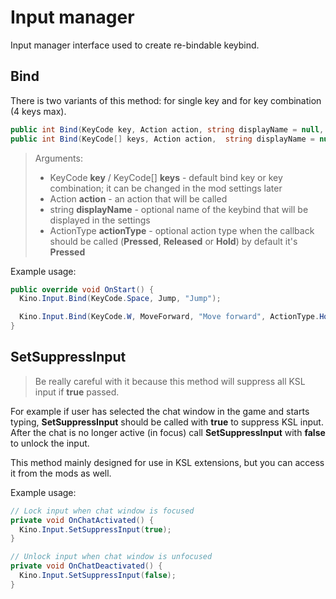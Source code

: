 ﻿# Input manager

Input manager interface used to create re-bindable keybind.

## Bind

There is two variants of this method: for single key and for key combination (4 keys max).

```c#
public int Bind(KeyCode key, Action action, string displayName = null, ActionType actionType = ActionType.Pressed);
public int Bind(KeyCode[] keys, Action action, 	string displayName = null, ActionType actionType = ActionType.Pressed);
```

> Arguments:
> * KeyCode **key** / KeyCode[] **keys** - default bind key or key combination; it can be changed in the mod settings later
> * Action **action** - an action that will be called
> * string **displayName** - optional name of the keybind that will be displayed in the settings
> * ActionType **actionType** - optional action type when the callback should be called (**Pressed**, **Released** or **Hold**) by default it's **Pressed**

Example usage:

```c#
public override void OnStart() {
  Kino.Input.Bind(KeyCode.Space, Jump, "Jump");

  Kino.Input.Bind(KeyCode.W, MoveForward, "Move forward", ActionType.Hold);
}
```

## SetSuppressInput

> Be really careful with it because this method will suppress all KSL input if **true** passed.

For example if user has selected the chat window in the game and starts typing, **SetSuppressInput** should be called with **true** to suppress KSL input. After the chat is no longer active (in focus) call **SetSuppressInput** with **false** to unlock the input.

This method mainly designed for use in KSL extensions, but you can access it from the mods as well.

Example usage:

```c#
// Lock input when chat window is focused
private void OnChatActivated() {
  Kino.Input.SetSuppressInput(true);
}

// Unlock input when chat window is unfocused
private void OnChatDeactivated() {
  Kino.Input.SetSuppressInput(false);
}
```
